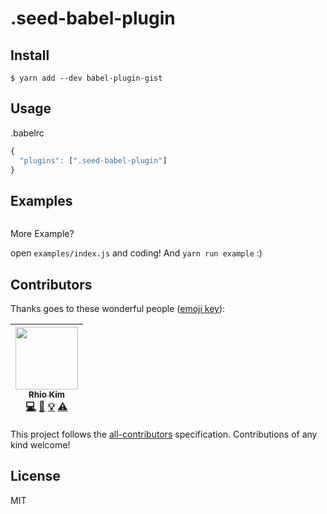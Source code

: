 # .seed-babel-plugin

## Install

```
$ yarn add --dev babel-plugin-gist
```

## Usage

.babelrc

```js
{
  "plugins": [".seed-babel-plugin"]
}
```

## Examples

```js
```

More Example?

open `examples/index.js` and coding! And `yarn run example` :)

## Contributors

Thanks goes to these wonderful people ([emoji
key](https://github.com/kentcdodds/all-contributors#emoji-key)):

<!-- ALL-CONTRIBUTORS-LIST:START - Do not remove or modify this section -->

<!-- prettier-ignore -->
| [<img src="https://avatars3.githubusercontent.com/u/145777?v=4" width="100px;"/><br /><sub><b>Rhio Kim</b></sub>](http://rhio.tistory.com)<br />[💻](https://github.com/planarialab/.seed-babel-plugin/commits?author=rhiokim "Code") [📖](https://github.com/planarialab/.seed-babel-plugin/commits?author=rhiokim "Documentation") [💡](#example-rhiokim "Examples") [⚠️](https://github.com/planarialab/.seed-babel-plugin/commits?author=rhiokim "Tests") |
| :---: |

<!-- ALL-CONTRIBUTORS-LIST:END -->

This project follows the
[all-contributors](https://github.com/kentcdodds/all-contributors)
specification. Contributions of any kind welcome!

## License

MIT
